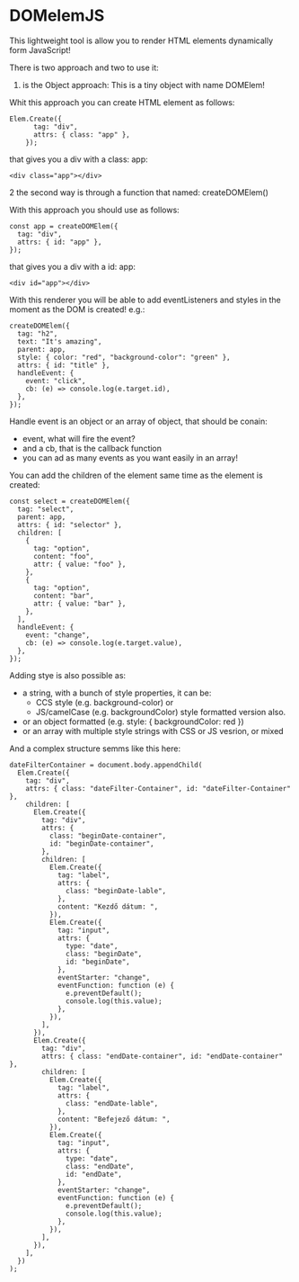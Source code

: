 # DOMelemJS

This lightweight tool is allow you to render HTML elements dynamically form JavaScript!

There is two approach and two to use it:

1. is the Object approach:
   This is a tiny object with name DOMElem!

Whit this approach you can create HTML element as follows:

```
Elem.Create({
      tag: "div",
      attrs: { class: "app" },
    });
```

that gives you a div with a class: app:

```
<div class="app"></div>
```

2 the second way is through a function that named: createDOMElem()

With this approach you should use as follows:

```
const app = createDOMElem({
  tag: "div",
  attrs: { id: "app" },
});
```

that gives you a div with a id: app:

```
<div id="app"></div>
```

With this renderer you will be able to add eventListeners and styles in the moment as the DOM is created!
e.g.:

```
createDOMElem({
  tag: "h2",
  text: "It's amazing",
  parent: app,
  style: { color: "red", "background-color": "green" },
  attrs: { id: "title" },
  handleEvent: {
    event: "click",
    cb: (e) => console.log(e.target.id),
  },
});
```

Handle event is an object or an array of object, that should be conain:

- event, what will fire the event?
- and a cb, that is the callback function
- you can ad as many events as you want easily in an array!

You can add the children of the element same time as the element is created:

```
const select = createDOMElem({
  tag: "select",
  parent: app,
  attrs: { id: "selector" },
  children: [
    {
      tag: "option",
      content: "foo",
      attr: { value: "foo" },
    },
    {
      tag: "option",
      content: "bar",
      attr: { value: "bar" },
    },
  ],
  handleEvent: {
    event: "change",
    cb: (e) => console.log(e.target.value),
  },
});
```

Adding stye is also possible as:

- a string, with a bunch of style properties, it can be:
  - CCS style (e.g. background-color) or
  - JS/camelCase (e.g. backgroundColor) style formatted version also.
- or an object formatted (e.g. style: { backgroundColor: red })
- or an array with multiple style strings with CSS or JS vesrion, or mixed

And a complex structure semms like this here:

```
dateFilterContainer = document.body.appendChild(
  Elem.Create({
    tag: "div",
    attrs: { class: "dateFilter-Container", id: "dateFilter-Container" },
    children: [
      Elem.Create({
        tag: "div",
        attrs: {
          class: "beginDate-container",
          id: "beginDate-container",
        },
        children: [
          Elem.Create({
            tag: "label",
            attrs: {
              class: "beginDate-lable",
            },
            content: "Kezdő dátum: ",
          }),
          Elem.Create({
            tag: "input",
            attrs: {
              type: "date",
              class: "beginDate",
              id: "beginDate",
            },
            eventStarter: "change",
            eventFunction: function (e) {
              e.preventDefault();
              console.log(this.value);
            },
          }),
        ],
      }),
      Elem.Create({
        tag: "div",
        attrs: { class: "endDate-container", id: "endDate-container" },
        children: [
          Elem.Create({
            tag: "label",
            attrs: {
              class: "endDate-lable",
            },
            content: "Befejező dátum: ",
          }),
          Elem.Create({
            tag: "input",
            attrs: {
              type: "date",
              class: "endDate",
              id: "endDate",
            },
            eventStarter: "change",
            eventFunction: function (e) {
              e.preventDefault();
              console.log(this.value);
            },
          }),
        ],
      }),
    ],
  })
);
```

